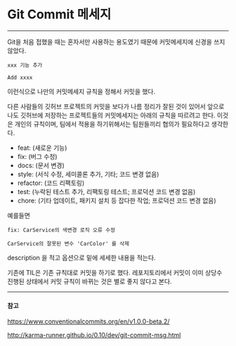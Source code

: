 # Git Commit 메세지
---

Git을 처음 접했을 때는 혼자서만 사용하는 용도였기 때문에 커밋메세지에 신경을 쓰지 않았다.

``` xxx 기능 추가 ```

``` Add xxxx ```

이런식으로 나만의 커밋메세지 규칙을 정해서 커밋을 했다.

다른 사람들의 깃허브 프로젝트의 커밋을 보다가 나름 정리가 잘된 것이 있어서 앞으로 나도 깃허브에 저장하는 프로젝트들의 커밋메세지는 아래의 규칙을 따르려고 한다.
이것은 개인의 규칙이며, 팀에서 적용을 하기위해서는 팀원들끼리 협의가 필요하다고 생각한다.

- feat: (새로운 기능)
- fix: (버그 수정)
- docs: (문서 변경)
- style: (서식 수정, 세미콜론 추가, 기타; 코드 변경 없음)
- refactor: (코드 리팩토링)
- test: (누락된 테스트 추가, 리팩토링 테스트; 프로덕션 코드 변경 없음)
- chore: (기타 업데이트, 패키지 설치 등 잡다한 작업; 프로덕션 코드 변경 없음)

예를들면

```
fix: CarService의 색변경 로직 오류 수정

CarService의 잘못된 변수 'CarColor' 를 삭제
```

description 을 적고 옵션으로 밑에 세세한 내용을 적는다.

기존에 TIL은 기존 규칙대로 커밋을 하기로 했다. 레포지토리에서 커밋이 이미 상당수 진행된 상태에서 커밋 규칙이 바뀌는 것은 별로 좋지 않다고 본다.

---
#### 참고
https://www.conventionalcommits.org/en/v1.0.0-beta.2/

http://karma-runner.github.io/0.10/dev/git-commit-msg.html